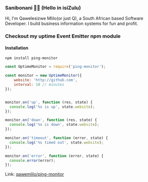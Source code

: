 ### Sanibonani 👋🏾 (Hello in isiZulu)

Hi, I'm Qawelesizwe Mlilo(or just Q), a South African based Software Developer. I build business information systems for fun and profit.

### Checkout my uptime Event Emitter npm module


#### Installation 

```
npm install ping-monitor
```

```javascript
const UptimeMonitor = require('ping-monitor');

const monitor = new UptimeMonitor({
    website: 'http://github.com',
    interval: 10 // minutes
});


monitor.on('up', function (res, state) {
  console.log('%s is up', state.website);
});

monitor.on('down', function (res, state) {
  console.log('%s is down', state.website);
});

monitor.on('timeout', function (error, state) {
  console.log('%s timed out', state.website);
});

monitor.on('error', function (error, state) {
  console.error(error);
});
```

Link: [qawemlilo/ping-monitor](https://github.com/qawemlilo/ping-monitor)

